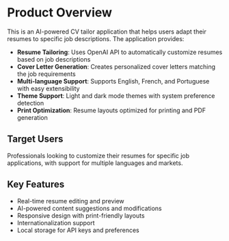 # Product Overview

This is an AI-powered CV tailor application that helps users adapt their resumes to specific job descriptions. The application provides:

- **Resume Tailoring**: Uses OpenAI API to automatically customize resumes based on job descriptions
- **Cover Letter Generation**: Creates personalized cover letters matching the job requirements
- **Multi-language Support**: Supports English, French, and Portuguese with easy extensibility
- **Theme Support**: Light and dark mode themes with system preference detection
- **Print Optimization**: Resume layouts optimized for printing and PDF generation

## Target Users

Professionals looking to customize their resumes for specific job applications, with support for multiple languages and markets.

## Key Features

- Real-time resume editing and preview
- AI-powered content suggestions and modifications
- Responsive design with print-friendly layouts
- Internationalization support
- Local storage for API keys and preferences
